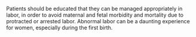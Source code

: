 Patients should be educated that they can be managed appropriately in labor, in order to avoid maternal and fetal morbidity and mortality due to protracted or arrested labor. Abnormal labor can be a daunting experience for women, especially during the first birth.